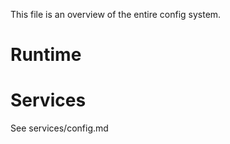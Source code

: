 This file is an overview of the entire config system.



# Runtime


# Services

See services/config.md

